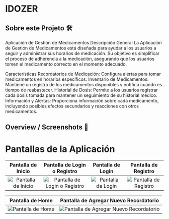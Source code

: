 # IDOZER

## Sobre este Projeto 🛠️

Aplicación de Gestión de Medicamentos
Descripción General
La Aplicación de Gestión de Medicamentos está diseñada para ayudar a los usuarios a seguir y administrar sus horarios de medicación. Su objetivo es simplificar el proceso de adherencia a la medicación, asegurando que los usuarios tomen el medicamento correcto en el momento adecuado.

Características
Recordatorios de Medicación: Configura alertas para tomar medicamentos en horarios específicos.
Inventario de Medicamentos: Mantiene un registro de los medicamentos disponibles y notifica cuando es tiempo de reabastecer.
Historial de Dosis: Permite a los usuarios registrar cada dosis tomada para mantener un seguimiento de su historial médico.
Información y Alertas: Proporciona información sobre cada medicamento, incluyendo posibles efectos secundarios y reacciones con otros medicamentos.

## Overview / Screenshots 📸

# Pantallas de la Aplicación

| Pantalla de Inicio | Pantalla de Login o Registro | Pantalla de Login | Pantalla de Registro |
| :-----------------: | :---------------------------: | :----------------: | :-------------------: |
| ![Pantalla de Inicio](../assets/screenshots/inicio.png) | ![Pantalla de Login o Registro](../assets/screenshots/login-registro.png) | ![Pantalla de Login](../assets/screenshots/login.png) | ![Pantalla de Registro](../assets/screenshots/registro.png) |

| Pantalla de Home | Pantalla de Agregar Nuevo Recordatorio |
| :--------------: | :------------------------------------: |
| ![Pantalla de Home](../assets/screenshots/home.png) | ![Pantalla de Agregar Nuevo Recordatorio](../assets/screenshots/agregar-recordatorio.png) |

